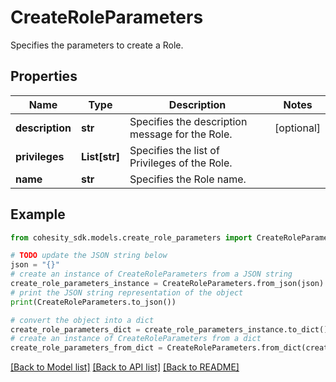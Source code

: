 # CreateRoleParameters

Specifies the parameters to create a Role.

## Properties

Name | Type | Description | Notes
------------ | ------------- | ------------- | -------------
**description** | **str** | Specifies the description message for the Role. | [optional] 
**privileges** | **List[str]** | Specifies the list of Privileges of the Role. | 
**name** | **str** | Specifies the Role name. | 

## Example

```python
from cohesity_sdk.models.create_role_parameters import CreateRoleParameters

# TODO update the JSON string below
json = "{}"
# create an instance of CreateRoleParameters from a JSON string
create_role_parameters_instance = CreateRoleParameters.from_json(json)
# print the JSON string representation of the object
print(CreateRoleParameters.to_json())

# convert the object into a dict
create_role_parameters_dict = create_role_parameters_instance.to_dict()
# create an instance of CreateRoleParameters from a dict
create_role_parameters_from_dict = CreateRoleParameters.from_dict(create_role_parameters_dict)
```
[[Back to Model list]](../README.md#documentation-for-models) [[Back to API list]](../README.md#documentation-for-api-endpoints) [[Back to README]](../README.md)


